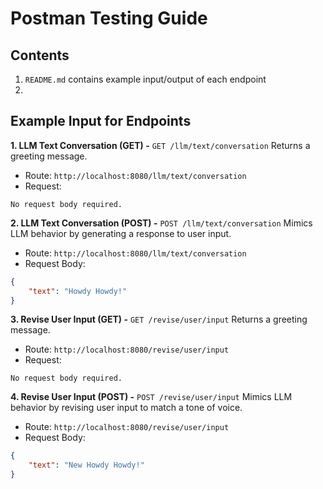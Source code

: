 # Postman Testing Guide

## Contents

1. `README.md` contains example input/output of each endpoint
2. 


## Example Input for Endpoints

**1. LLM Text Conversation (GET) -** `GET /llm/text/conversation`
   Returns a greeting message.
- Route: `http://localhost:8080/llm/text/conversation`
- Request: 
```
No request body required.
```

**2. LLM Text Conversation (POST) -** `POST /llm/text/conversation`
   Mimics LLM behavior by generating a response to user input.
- Route: `http://localhost:8080/llm/text/conversation`
- Request Body:
```json
{
    "text": "Howdy Howdy!"
}
```

**3. Revise User Input (GET) -** `GET /revise/user/input`
   Returns a greeting message.
- Route: `http://localhost:8080/revise/user/input`
- Request:
```
No request body required.
```

**4. Revise User Input (POST) -** `POST /revise/user/input`
   Mimics LLM behavior by revising user input to match a tone of voice.
- Route: `http://localhost:8080/revise/user/input`
- Request Body:
```json
{
    "text": "New Howdy Howdy!"
}
```
